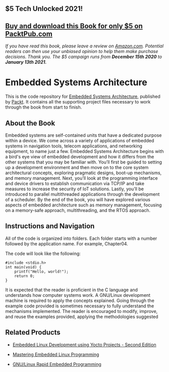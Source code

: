 ## $5 Tech Unlocked 2021!
[Buy and download this Book for only $5 on PacktPub.com](https://www.packtpub.com/product/embedded-systems-architecture/9781788832502)
-----
*If you have read this book, please leave a review on [Amazon.com](https://www.amazon.com/gp/product/1788832507).     Potential readers can then use your unbiased opinion to help them make purchase decisions. Thank you. The $5 campaign         runs from __December 15th 2020__ to __January 13th 2021.__*

# Embedded Systems Architecture
This is the code repository for [Embedded Systems Architecture](https://www.packtpub.com/application-development/embedded-systems-architecture?utm_source=github&utm_medium=repository&utm_campaign=9781788832502), published by [Packt](https://www.packtpub.com/?utm_source=github). It contains all the supporting project files necessary to work through the book from start to finish.
## About the Book
Embedded systems are self-contained units that have a dedicated purpose within a device. We come across a variety of applications of embedded systems in navigation tools, telecom applications, and networking equipment, to name just a few.
Embedded Systems Architecture begins with a bird's eye view of embedded development and how it differs from the other systems that you may be familiar with. You’ll first be guided to setting up a development environment and then move on to the core system architectural concepts, exploring pragmatic designs, boot-up mechanisms, and memory management. Next, you’ll look at the programming interface and device drivers to establish communication via TCP/IP and take measures to increase the security of IoT solutions. Lastly, you’ll be introduced to parallel multithreaded applications through the development of a scheduler.
By the end of the book, you will have explored various aspects of embedded architecture such as memory management, focusing on a memory-safe approach, multithreading, and the RTOS approach.
## Instructions and Navigation
All of the code is organized into folders. Each folder starts with a number followed by the application name. For example, Chapter04.



The code will look like the following:
```
#include <stdio.h>
int main(void) {
    printf("Hello, world!");
    return 0;
}
```

It is expected that the reader is proficient in the C language and understands how computer systems work. A GNU/Linux development machine is required to apply the concepts explained. Going through the example code provided is sometimes necessary to fully understand the mechanisms implemented. The reader is encouraged to modify, improve, and reuse the examples provided, applying the methodologies suggested

## Related Products
* [Embedded Linux Development using Yocto Projects - Second Edition](https://www.packtpub.com/virtualization-and-cloud/embedded-linux-development-using-yocto-projects-second-edition?utm_source=github&utm_medium=repository&utm_campaign=9781788470469)

* [Mastering Embedded Linux Programming](https://www.packtpub.com/networking-and-servers/mastering-embedded-linux-programming?utm_source=github&utm_medium=repository&utm_campaign=9781784392536)

* [GNU/Linux Rapid Embedded Programming](https://www.packtpub.com/hardware-and-creative/gnulinux-rapid-embedded-programming?utm_source=github&utm_medium=repository&utm_campaign=9781786461803)

